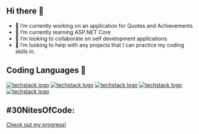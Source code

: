 ## Hi there 👋

- 🔭 I’m currently working on an application for Quotes and Achievements
- 🌱 I’m currently learning ASP.NET Core
- 👯 I’m looking to collaborate on self development applications 
- 🤔 I’m looking to help with any projects that I can practice my coding skills in. 

## Coding Languages 🌱

[![techstack logo](https://readme-components.vercel.app/api?component=logo&logo=python)](https://github.com/harish-sethuraman/readme-components)
[![techstack logo](https://readme-components.vercel.app/api?component=logo&logo=csharp)](https://github.com/harish-sethuraman/readme-components)
[![techstack logo](https://readme-components.vercel.app/api?component=logo&logo=cplusplus)](https://github.com/harish-sethuraman/readme-components)
[![techstack logo](https://readme-components.vercel.app/api?component=logo&logo=react)](https://github.com/harish-sethuraman/readme-components)
[![techstack logo](https://readme-components.vercel.app/api?component=logo&logo=javascript)](https://github.com/harish-sethuraman/readme-components)


## #30NitesOfCode:
  [Check out my progress!](https://www.codedex.io/@minttyy89/30-nites-of-code)  
